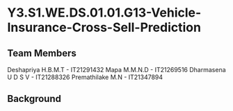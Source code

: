 # Y3.S1.WE.DS.01.01.G13-Vehicle-Insurance-Cross-Sell-Prediction
## Team Members
Deshapriya H.B.M.T - IT21291432
Mapa M.M.N.D - IT21269516
Dharmasena U D S V - IT21288326
Premathilake M.N - IT21347894
## Background
